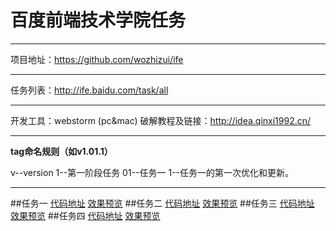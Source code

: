# 百度前端技术学院任务
***
项目地址：https://github.com/wozhizui/ife
***
任务列表：http://ife.baidu.com/task/all
***
开发工具：webstorm (pc&mac) 破解教程及链接：http://idea.qinxi1992.cn/
***
**tag命名规则（如v1.01.1）**

v--version  1--第一阶段任务   01--任务一    1--任务一的第一次优化和更新。
***
##任务一
[代码地址](https://github.com/wozhizui/ife/blob/master/task01/index.html)
[效果预览](http://htmlpreview.github.io/?https://github.com/wozhizui/ife/blob/master/task01/index.html)
##任务二
[代码地址](https://github.com/wozhizui/ife/blob/master/task02/index.html)
[效果预览](http://htmlpreview.github.io/?https://github.com/wozhizui/ife/blob/master/task02/index.html)
##任务三
[代码地址](https://github.com/wozhizui/ife/blob/master/task03/index.html)
[效果预览](http://htmlpreview.github.io/?https://github.com/wozhizui/ife/blob/master/task03/index.html)
##任务四
[代码地址](https://github.com/wozhizui/ife/blob/master/task04/index.html)
[效果预览](http://htmlpreview.github.io/?https://github.com/wozhizui/ife/blob/master/task04/index.html)